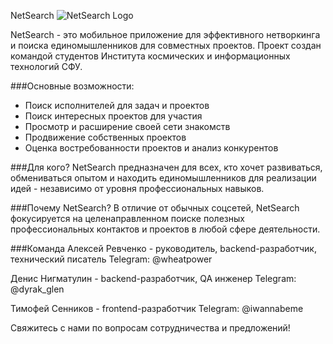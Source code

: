 NetSearch
![NetSearch Logo](https://pplx-res.cloudinary.com/image/private/user_uploads/45053338/5e8d0841-d5cb-455b-87b4-4e205ba9a847/ns_logo.jpg)

NetSearch - это мобильное приложение для эффективного нетворкинга и поиска единомышленников для совместных проектов. Проект создан командой студентов Института космических и информационных технологий СФУ.

###Основные возможности:
 - Поиск исполнителей для задач и проектов
 - Поиск интересных проектов для участия
 - Просмотр и расширение своей сети знакомств
 - Продвижение собственных проектов
 - Оценка востребованности проектов и анализ конкурентов

###Для кого?
NetSearch предназначен для всех, кто хочет развиваться, обмениваться опытом и находить единомышленников для реализации идей - независимо от уровня профессиональных навыков.

###Почему NetSearch?
В отличие от обычных соцсетей, NetSearch фокусируется на целенаправленном поиске полезных профессиональных контактов и проектов в любой сфере деятельности.

###Команда
Алексей Ревченко - руководитель, backend-разработчик, технический писатель
Telegram: @wheatpower

Денис Нигматулин - backend-разработчик, QA инженер
Telegram: @dyrak_glen

Тимофей Сенников - frontend-разработчик
Telegram: @iwannabeme

Свяжитесь с нами по вопросам сотрудничества и предложений!
